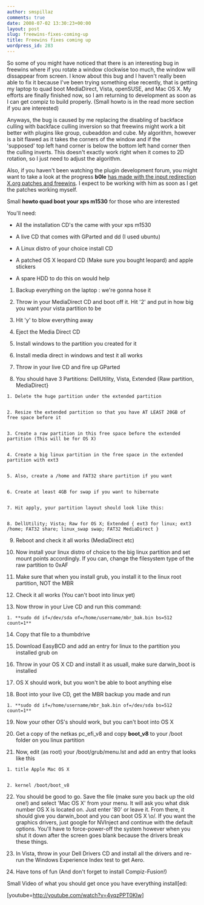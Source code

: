 ```yaml
---
author: smspillaz
comments: true
date: 2008-07-02 13:30:23+00:00
layout: post
slug: freewins-fixes-coming-up
title: Freewins fixes coming up
wordpress_id: 283
---
```


So some of you might have noticed that there is an interesting bug in freewins where if you rotate a window clockwise too much, the window will dissappear from screen. I know about this bug and I haven't really been able to fix it because I've been trying something else recently, that is getting my laptop to quad boot MediaDirect, Vista, openSUSE, and Mac OS X. My efforts are finally finished now, so I am returning to development as soon as I can get compiz to build properly. (Small howto is in the read more section if you are interested)

Anyways, the bug is caused by me replacing the disabling of backface culling with backface culling inversion so that freewins might work a bit better with plugins like group, cubeaddon and cube. My algorithm, however is a bit flawed as it takes the corners of the window and if the 'supposed' top left hand corner is below the bottom left hand corner then the culling inverts. This doesn't exactly work right when it comes to 2D rotation, so I just need to adjust the algorithm.

Also, if you haven't been watching the plugin development forum, you might want to take a look at the progress **b0le** [has made with the input redirection X.org patches and freewins](http://forum.compiz-fusion.org/showthread.php?p=62356#post62356). I expect to be working with him as soon as I get the patches working myself.

<!-- more -->

Small **howto quad boot your xps m1530** for those who are interested

You'll need:



	
  * All the installation CD's the came with your xps m1530

	
  * A live CD that comes with GParted and dd (I used ubuntu)

	
  * A Linux distro of your choice install CD

	
  * A patched OS X leopard CD (Make sure you bought leopard) and apple stickers

	
  * A spare HDD to do this on would help



	
  1. Backup everything on the laptop : we're gonna hose it

	
  2. Throw in your MediaDirect CD and boot off it. Hit '2' and put in how big you want your vista partition to be

	
  3. Hit 'y' to blow everything away

	
  4. Eject the Media Direct CD

	
  5. Install windows to the partition you created for it

	
  6. Install media direct in windows and test it all works

	
  7. Throw in your live CD and fire up GParted

	
  8. You should have 3 Partitions: DellUtility, Vista, Extended {Raw partition, MediaDirect}

	
    1. Delete the huge partition under the extended partition

	
    2. Resize the extended partition so that you have AT LEAST 20GB of free space before it

	
    3. Create a raw partition in this free space before the extended partition (This will be for OS X)

	
    4. Create a big linux partition in the free space in the extended partition with ext3

	
    5. Also, create a /home and FAT32 share partition if you want

	
    6. Create at least 4GB for swap if you want to hibernate

	
    7. Hit apply, your partition layout should look like this:

	
    8. DellUtility; Vista; Raw for OS X; Extended { ext3 for linux; ext3 /home; FAT32 share; linux_swap swap; FAT32 MediaDirect }




	
  9. Reboot and check it all works (MediaDirect etc)

	
  10. Now install your linux distro of choice to the big linux partition and set mount points accordingly. If you can, change the filesystem type of the raw partition to 0xAF

	
  11. Make sure that when you install grub, you install it to the linux root partition, NOT the MBR

	
  12. Check it all works (You can't boot into linux yet)

	
  13. Now throw in your Live CD and run this command:

	
    1. **sudo dd if=/dev/sda of=/home/username/mbr_bak.bin bs=512 count=1**




	
  14. Copy that file to a thumbdrive

	
  15. Download EasyBCD and add an entry for linux to the partition you installed grub on

	
  16. Throw in your OS X CD and install it as usuall, make sure darwin_boot is installed

	
  17. OS X should work, but you won't be able to boot anything else

	
  18. Boot into your live CD, get the MBR backup you made and run

	
    1. **sudo dd if=/home/username/mbr_bak.bin of=/dev/sda bs=512 count=1**




	
  19. Now your other OS's should work, but you can't boot into OS X

	
  20. Get a copy of the netkas pc_efi_v8 and copy **boot_v8** to your /boot folder on you linux partition

	
  21. Now, edit (as root) your /boot/grub/menu.lst and add an entry that looks like this

	
    1. title Apple Mac OS X

	
    2. kernel /boot/boot_v8




	
  22. You should be good to go. Save the file (make sure you back up the old one!) and select 'Mac OS X' from your menu. It will ask you what disk number OS X is located on. Just enter '80' or leave it. From there, it should give you darwin_boot and you can boot OS X \o/. If you want the graphics drivers, just google for NVInject and continue with the default options. You'll have to force-power-off the system however when you shut it down after the screen goes blank because the drivers break these things.

	
  23. In Vista, throw in your Dell Drivers CD and install all the drivers and re-run the Windows Experience Index test to get Aero.

	
  24. Have tons of fun (And don't forget to install Compiz-Fusion!)


Small Video of what you should get once you have everything install[ed:

[youtube=http://youtube.com/watch?v=4yqzPPT0KIw]
